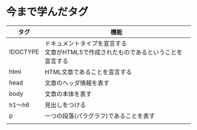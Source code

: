 # 今まで学んだタグ

| タグ     | 機能                                                         |
| -------- | ------------------------------------------------------------ |
| !DOCTYPE | ドキュメントタイプを宣言する<br /><!DOCTYPE html>文章がHTML5で作成されたものであるということを宣言する |
| html     | HTML文章であることを宣言する                                 |
| head     | 文章のヘッダ情報を表す                                       |
| body     | 文章の本体を表す                                             |
| h1〜h6   | 見出しをつける                                               |
| p        | 一つの段落(パラグラフ)であることを表す                       |
|          |                                                              |

